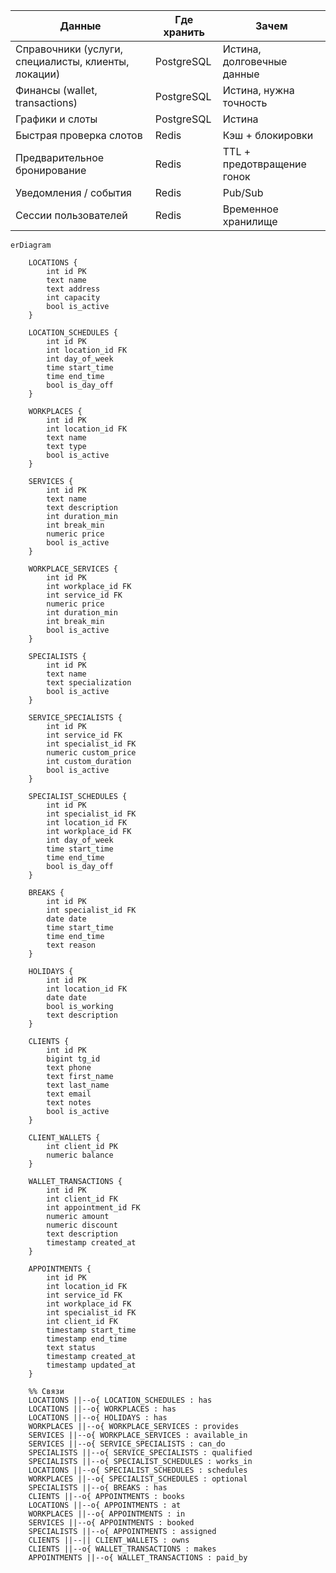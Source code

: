 
| Данные                                              | Где хранить | Зачем                      |
| --------------------------------------------------- | ----------- | -------------------------- |
| Справочники (услуги, специалисты, клиенты, локации) | PostgreSQL  | Истина, долговечные данные |
| Финансы (wallet, transactions)                      | PostgreSQL  | Истина, нужна точность     |
| Графики и слоты                                     | PostgreSQL  | Истина                     |
| Быстрая проверка слотов                             | Redis       | Кэш + блокировки           |
| Предварительное бронирование                        | Redis       | TTL + предотвращение гонок |
| Уведомления / события                               | Redis       | Pub/Sub                    |
| Сессии пользователей                                | Redis       | Временное хранилище        |


```mermaid
erDiagram

    LOCATIONS {
        int id PK
        text name
        text address
        int capacity
        bool is_active
    }

    LOCATION_SCHEDULES {
        int id PK
        int location_id FK
        int day_of_week
        time start_time
        time end_time
        bool is_day_off
    }

    WORKPLACES {
        int id PK
        int location_id FK
        text name
        text type
        bool is_active
    }

    SERVICES {
        int id PK
        text name
        text description
        int duration_min
        int break_min
        numeric price
        bool is_active
    }

    WORKPLACE_SERVICES {
        int id PK
        int workplace_id FK
        int service_id FK
        numeric price
        int duration_min
        int break_min
        bool is_active
    }

    SPECIALISTS {
        int id PK
        text name
        text specialization
        bool is_active
    }

    SERVICE_SPECIALISTS {
        int id PK
        int service_id FK
        int specialist_id FK
        numeric custom_price
        int custom_duration
        bool is_active
    }

    SPECIALIST_SCHEDULES {
        int id PK
        int specialist_id FK
        int location_id FK
        int workplace_id FK
        int day_of_week
        time start_time
        time end_time
        bool is_day_off
    }

    BREAKS {
        int id PK
        int specialist_id FK
        date date
        time start_time
        time end_time
        text reason
    }

    HOLIDAYS {
        int id PK
        int location_id FK
        date date
        bool is_working
        text description
    }

    CLIENTS {
        int id PK
        bigint tg_id
        text phone
        text first_name
        text last_name
        text email
        text notes
        bool is_active
    }

    CLIENT_WALLETS {
        int client_id PK
        numeric balance
    }

    WALLET_TRANSACTIONS {
        int id PK
        int client_id FK
        int appointment_id FK
        numeric amount
        numeric discount
        text description
        timestamp created_at
    }

    APPOINTMENTS {
        int id PK
        int location_id FK
        int service_id FK
        int workplace_id FK
        int specialist_id FK
        int client_id FK
        timestamp start_time
        timestamp end_time
        text status
        timestamp created_at
        timestamp updated_at
    }

    %% Связи
    LOCATIONS ||--o{ LOCATION_SCHEDULES : has
    LOCATIONS ||--o{ WORKPLACES : has
    LOCATIONS ||--o{ HOLIDAYS : has
    WORKPLACES ||--o{ WORKPLACE_SERVICES : provides
    SERVICES ||--o{ WORKPLACE_SERVICES : available_in
    SERVICES ||--o{ SERVICE_SPECIALISTS : can_do
    SPECIALISTS ||--o{ SERVICE_SPECIALISTS : qualified
    SPECIALISTS ||--o{ SPECIALIST_SCHEDULES : works_in
    LOCATIONS ||--o{ SPECIALIST_SCHEDULES : schedules
    WORKPLACES ||--o{ SPECIALIST_SCHEDULES : optional
    SPECIALISTS ||--o{ BREAKS : has
    CLIENTS ||--o{ APPOINTMENTS : books
    LOCATIONS ||--o{ APPOINTMENTS : at
    WORKPLACES ||--o{ APPOINTMENTS : in
    SERVICES ||--o{ APPOINTMENTS : booked
    SPECIALISTS ||--o{ APPOINTMENTS : assigned
    CLIENTS ||--|| CLIENT_WALLETS : owns
    CLIENTS ||--o{ WALLET_TRANSACTIONS : makes
    APPOINTMENTS ||--o{ WALLET_TRANSACTIONS : paid_by
```

